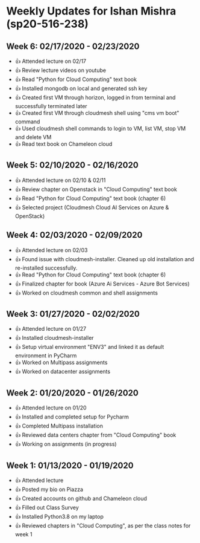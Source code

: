 
# Weekly Updates for Ishan Mishra (sp20-516-238)

## Week 6: 02/17/2020 - 02/23/2020
* 👍 Attended lecture on 02/17
* 👍 Review lecture videos on youtube
* 👍 Read "Python for Cloud Computing" text book
* 👍 Installed mongodb on local and generated ssh key
* 👍 Created first VM through horizon, logged in from terminal and successfully terminated later
* 👍 Created first VM through cloudmesh shell using "cms vm boot" command
* 👍 Used cloudmesh shell commands to login to VM, list VM, stop VM and delete VM
* 👍 Read text book on Chameleon cloud

## Week 5: 02/10/2020 - 02/16/2020
* 👍 Attended lecture on 02/10 & 02/11
* 👍 Review chapter on Openstack in "Cloud Computing" text book
* 👍 Read "Python for Cloud Computing" text book (chapter 6)
* 👍 Selected project (Cloudmesh Cloud AI Services on Azure & OpenStack)

## Week 4: 02/03/2020 - 02/09/2020
* 👍 Attended lecture on 02/03
* 👍 Found issue with cloudmesh-installer. Cleaned up old installation and re-installed successfully.
* 👍 Read "Python for Cloud Computing" text book (chapter 6)
* 👍 Finalized chapter for book (Azure Ai Services - Azure Bot Services)
* 👍 Worked on cloudmesh common and shell assignments

## Week 3: 01/27/2020 - 02/02/2020
* 👍 Attended lecture on 01/27
* 👍 Installed cloudmesh-installer
* 👍 Setup virtual environment "ENV3" and linked it as default environment in PyCharm
* 👍 Worked on Multipass assignments
* 👍 Worked on datacenter assignments


## Week 2: 01/20/2020 - 01/26/2020
* 👍 Attended lecture on 01/20
* 👍 Installed and completed setup for Pycharm
* 👍 Completed Multipass installation
* 👍 Reviewed data centers chapter from "Cloud Computing" book
* 👍 Working on assignments (in progress)


## Week 1: 01/13/2020 - 01/19/2020
* 👍 Attended lecture
* 👍 Posted my bio on Piazza
* 👍 Created accounts on github and Chameleon cloud
* 👍 Filled out Class Survey
* 👍 Installed Python3.8 on my laptop
* 👍 Reviewed chapters in "Cloud Computing", as per the class notes for week 1
